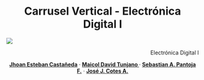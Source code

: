 
<h1 align="center">Carrusel Vertical - Electrónica Digital I</h1>

![](https://raw.githubusercontent.com/jjCotes/Electronica-Digital-I-2023-I/main/resources_rm/Structure.jpeg)

<p align="right"> Electrónica Digital I </p>
<p align="center">
    <a href=" "><strong>Jhoan Esteban Castañeda</strong></a>
    ·
    <a href=" "><strong>Maicol David Tunjano </strong></a>
    ·
    <a href=" "><strong>Sebastian A. Pantoja F.</strong></a>
    ·
    <a href="https://github.com/jjCotes/"><strong>José J. Cotes A.</strong></a>
</p>


